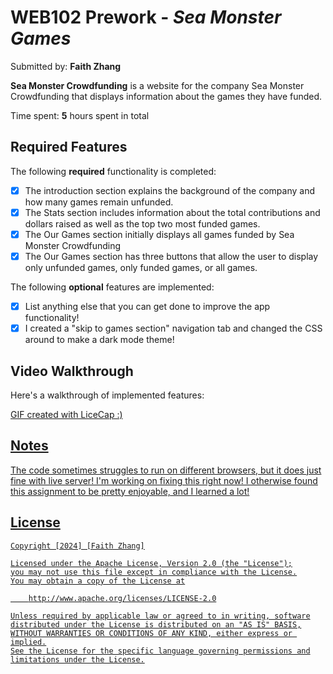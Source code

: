 # WEB102 Prework - *Sea Monster Games*

Submitted by: **Faith Zhang**

**Sea Monster Crowdfunding** is a website for the company Sea Monster Crowdfunding that displays information about the games they have funded.

Time spent: **5** hours spent in total

## Required Features

The following **required** functionality is completed:

* [X] The introduction section explains the background of the company and how many games remain unfunded.
* [X] The Stats section includes information about the total contributions and dollars raised as well as the top two most funded games.
* [X] The Our Games section initially displays all games funded by Sea Monster Crowdfunding
* [X] The Our Games section has three buttons that allow the user to display only unfunded games, only funded games, or all games.

The following **optional** features are implemented:

* [X] List anything else that you can get done to improve the app functionality!
* [X] I created a "skip to games section" navigation tab and changed the CSS around to make a dark mode theme!

## Video Walkthrough

Here's a walkthrough of implemented features:

<a href= '[https://i.imgur.com/d7uWpkE.mp4](https://i.imgur.com/d7uWpkE.mp4)' title='Video Walkthrough'>

<!-- Replace this with whatever GIF tool you used! -->
GIF created with LiceCap :)

<!-- Recommended tools:
[Kap](https://getkap.co/) for macOS
[ScreenToGif](https://www.screentogif.com/) for Windows
[peek](https://github.com/phw/peek) for Linux. -->

## Notes
The code sometimes struggles to run on different browsers, but it does just fine with live server! I'm working on fixing this right now! I otherwise found this assignment to be pretty enjoyable, and I learned a lot!


## License

    Copyright [2024] [Faith Zhang]

    Licensed under the Apache License, Version 2.0 (the "License");
    you may not use this file except in compliance with the License.
    You may obtain a copy of the License at

        http://www.apache.org/licenses/LICENSE-2.0

    Unless required by applicable law or agreed to in writing, software
    distributed under the License is distributed on an "AS IS" BASIS,
    WITHOUT WARRANTIES OR CONDITIONS OF ANY KIND, either express or implied.
    See the License for the specific language governing permissions and
    limitations under the License.
